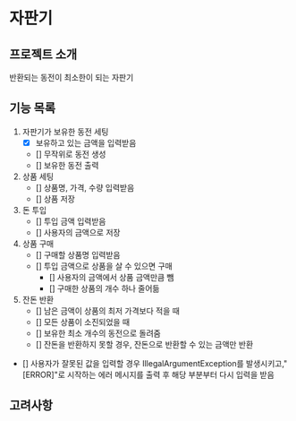 # 자판기

## 프로젝트 소개
반환되는 동전이 최소한이 되는 자판기

## 기능 목록
1. 자판기가 보유한 동전 세팅
   - [x] 보유하고 있는 금액을 입력받음
   - [] 무작위로 동전 생성
   - [] 보유한 동전 출력
2. 상품 세팅
   - [] 상품명, 가격, 수량 입력받음
   - [] 상품 저장
3. 돈 투입
   - [] 투입 금액 입력받음
   - [] 사용자의 금액으로 저장
4. 상품 구매
   - [] 구매할 상품명 입력받음
   - [] 투입 금액으로 상품을 살 수 있으면 구매
     - [] 사용자의 금액에서 상품 금액만큼 뺌
     - [] 구매한 상품의 개수 하나 줄어듦
5. 잔돈 반환
   - [] 남은 금액이 상품의 최저 가격보다 적을 때
   - [] 모든 상품이 소진되었을 때
   - [] 보유한 최소 개수의 동전으로 돌려줌
   - [] 잔돈을 반환하지 못할 경우, 잔돈으로 반환할 수 있는 금액만 반환

- [] 사용자가 잘못된 값을 입력할 경우 IllegalArgumentException를 발생시키고,"[ERROR]"로 시작하는 에러 메시지를 출력 후 해당 부분부터 다시 입력을 받음

## 고려사항